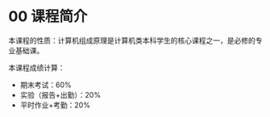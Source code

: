 # 00 课程简介

本课程的性质：计算机组成原理是计算机类本科学生的核心课程之一，是必修的专业基础课。

本课程成绩计算：

- 期末考试：60%
- 实验（报告+出勤）：20%
- 平时作业+考勤：20%
